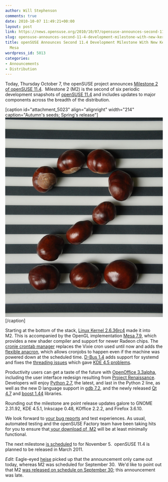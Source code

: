 ```yaml
---
author: Will Stephenson
comments: true
date: 2010-10-07 11:49:21+00:00
layout: post
link: https://news.opensuse.org/2010/10/07/opensuse-announces-second-11-4-development-milestone-with-new-kernel-openoffice-mesa/
slug: opensuse-announces-second-11-4-development-milestone-with-new-kernel-openoffice-mesa
title: openSUSE Announces Second 11.4 Development Milestone With New Kernel, OpenOffice,
  Mesa
wordpress_id: 5013
categories:
- Announcements
- Distribution
---
```


Today, Thursday October 7, the openSUSE project announces [Milestone 2 of openSUSE 11.4](//software.opensuse.org/developer).  Milestone 2 (M2) is the second of six periodic development snapshots of [openSUSE 11.4](//en.opensuse.org/Portal:Factory) and includes updates to major components across the breadth of the distribution.

[caption id="attachment_5023" align="alignright" width="214" caption="Autumn's seeds; Spring's release"][![Horse chestnuts forming the digit 2 on a black and white stripted background](/wp-content/uploads/2010/10/chestnut_two.jpeg)](//news.opensuse.org/2010/10/07/opensuse-announces-second-11-4-development-milestone-with-new-kernel-openoffice-mesa/chestnut_two/)[/caption]

Starting at the bottom of the stack, [Linux Kernel 2.6.36rc4](//article.gmane.org/gmane.linux.kernel/1035069) made it into M2. This is accompanied by the OpenGL implementation [Mesa 7.9](//www.mesa3d.org/), which provides a new shader compiler and support for newer Radeon chips. The [cronie crontab manager](https://fedorahosted.org/cronie/) replaces the Vixie cron used until now and adds the [flexible anacron](//en.wikipedia.org/wiki/Anacron), which allows cronjobs to happen even if the machine was powered down at the scheduled time.  [D-Bus 1.4](//lists.freedesktop.org/archives/dbus/2010-September/013378.html) adds support for systemd and fixes the [threading issues](https://bugs.freedesktop.org/show_bug.cgi?id=17754) which gave [KDE 4.5 problems](https://bugs.kde.org/show_bug.cgi?id=232054).

Productivity users can get a taste of the future with [OpenOffice 3.3alpha](//wiki.services.openoffice.org/wiki/Features), including the user interface redesign resulting from [Project Renaissance](//wiki.services.openoffice.org/wiki/Renaissance). Developers will enjoy [Python 2.7](//docs.python.org/dev/whatsnew/2.7.html), the latest, and last in the Python 2 line, as well as the new D language support in [gdb 7.2](//www.gnu.org/software/gdb/news/), and the newly released [Qt 4.7](//labs.qt.nokia.com/2010/09/21/qt-4-7-0-now-available/) and [boost 1.44](//www.boost.org/users/news/version_1_44_0) libraries.

Rounding out the milestone are point release updates galore to GNOME 2.31.92, KDE 4.5.1, Inkscape 0.48, KOffice 2.2.2, and Firefox 3.6.10.

We look forward to [your bug reports](//bugzilla.novell.com/) and test experiences.  As usual, automated testing and the openSUSE Factory team have been taking hits for you to ensure that[ your download of  M2](//software.opensuse.org/developer) will be at least minimally functional.

The next milestone [is scheduled](//www.suse.de/~coolo/opensuse_11.4/) to for November 5.  openSUSE 11.4 is planned to be released in March 2011.

_Edit:_ Eagle-eyed [heise](//www.heise.de/open/meldung/Zweiter-Milestone-von-OpenSuse-11-4-1104023.html) picked up that the announcement only came out today, whereas M2 was scheduled for September 30.  We'd like to point out that M2 [was released on schedule on September 30](//lists.opensuse.org/opensuse-factory/2010-09/msg00162.html); this announcement was late.
